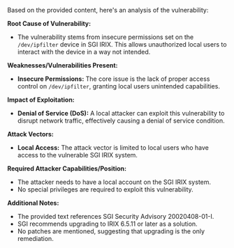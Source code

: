 Based on the provided content, here's an analysis of the vulnerability:

**Root Cause of Vulnerability:**

*   The vulnerability stems from insecure permissions set on the `/dev/ipfilter` device in SGI IRIX. This allows unauthorized local users to interact with the device in a way not intended.

**Weaknesses/Vulnerabilities Present:**

*   **Insecure Permissions:** The core issue is the lack of proper access control on `/dev/ipfilter`, granting local users unintended capabilities.

**Impact of Exploitation:**

*   **Denial of Service (DoS):** A local attacker can exploit this vulnerability to disrupt network traffic, effectively causing a denial of service condition.

**Attack Vectors:**

*   **Local Access:** The attack vector is limited to local users who have access to the vulnerable SGI IRIX system.

**Required Attacker Capabilities/Position:**

*   The attacker needs to have a local account on the SGI IRIX system.
*   No special privileges are required to exploit this vulnerability.

**Additional Notes:**
*   The provided text references SGI Security Advisory 20020408-01-I.
*   SGI recommends upgrading to IRIX 6.5.11 or later as a solution.
*   No patches are mentioned, suggesting that upgrading is the only remediation.